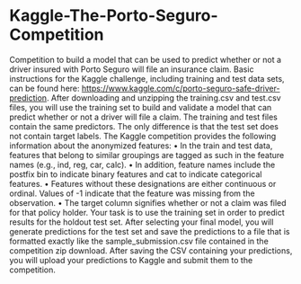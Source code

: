 # Kaggle-The-Porto-Seguro-Competition


Competition to build a model that can be used to predict whether or not a driver insured with
Porto Seguro will file an insurance claim. Basic instructions for the Kaggle challenge, including training
and test data sets, can be found here: https://www.kaggle.com/c/porto-seguro-safe-driver-prediction. After
downloading and unzipping the training.csv and test.csv files, you will use the training set to build and
validate a model that can predict whether or not a driver will file a claim.
The training and test files contain the same predictors. The only difference is that the test set does not
contain target labels. The Kaggle competition provides the following information about the anonymized
features:
• In the train and test data, features that belong to similar groupings are tagged as such in the feature
names (e.g., ind, reg, car, calc).
• In addition, feature names include the postfix bin to indicate binary features and cat to indicate
categorical features.
• Features without these designations are either continuous or ordinal. Values of -1 indicate that the
feature was missing from the observation.
• The target column signifies whether or not a claim was filed for that policy holder.
Your task is to use the training set in order to predict results for the holdout test set. After selecting your
final model, you will generate predictions for the test set and save the predictions to a file that is formatted
exactly like the sample_submission.csv file contained in the competition zip download. After saving the CSV
containing your predictions, you will upload your predictions to Kaggle and submit them to the competition.
